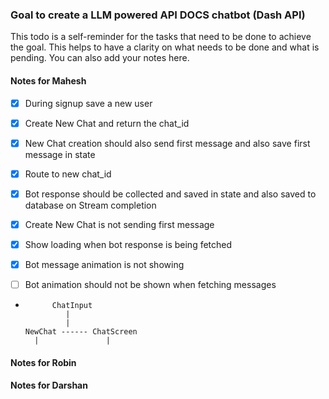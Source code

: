 ### Goal to create a LLM powered API DOCS chatbot (Dash API)

This todo is a self-reminder for the tasks that need to be done to achieve the goal. This helps to have a clarity on what needs to be done and what is pending. You can also add your notes here.

#### Notes for Mahesh

- [X] During signup save a new user
- [X] Create New Chat and return the chat_id
- [X] New Chat creation should also send first message and also save first message in state
- [X] Route to new chat_id
- [X] Bot response should be collected and saved in state and also saved to database on Stream completion
- [X] Create New Chat is not sending first message
- [X] Show loading when bot response is being fetched
- [X] Bot message animation is not showing 
- [ ] Bot animation should not be shown when fetching messages


-           ChatInput
               |
               |
      NewChat ------ ChatScreen
        |               |        

#### Notes for Robin

#### Notes for Darshan
